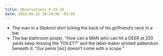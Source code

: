 ```yaml
---
title: Observations 6-15-19
date: 2019-06-22 18:19:00 -05:00
---
```


- The man in a Slipknot shirt licking the back of his girlfriend’s neck in a bar.
- The bar bathroom poster, “How can a MAN who can hit a DEER at 250 yards keep missing the TOILET?” and the label-maker printed addendum beneath it: “Our penis [sic] doesn’t come with a scope.”